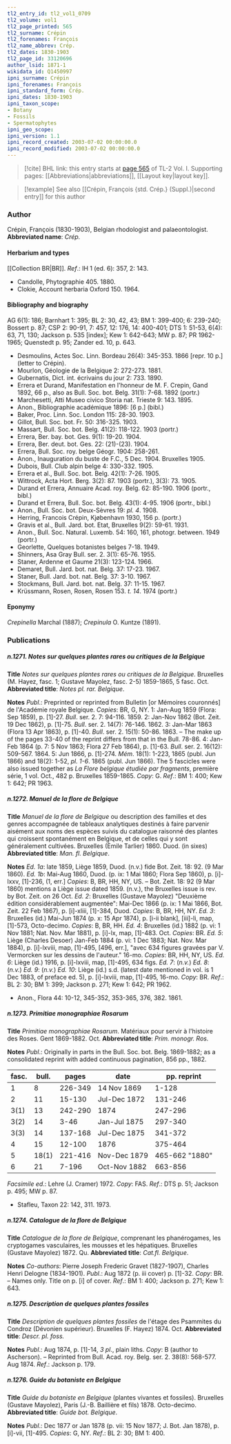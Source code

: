 ```yaml
---
tl2_entry_id: tl2_vol1_0709
tl2_volume: vol1
tl2_page_printed: 565
tl2_surname: Crépin
tl2_forenames: François
tl2_name_abbrev: Crép.
tl2_dates: 1830-1903
tl2_page_id: 33120696
author_lsid: 1871-1
wikidata_id: Q1450997
ipni_surname: Crépin
ipni_forenames: François
ipni_standard_form: Crép.
ipni_dates: 1830-1903
ipni_taxon_scope: 
- Botany
- Fossils
- Spermatophytes
ipni_geo_scope: 
ipni_version: 1.1
ipni_record_created: 2003-07-02 00:00:00.0
ipni_record_modified: 2003-07-02 00:00:00.0
---
```



> [!cite] BHL link: this entry starts at [page 565](https://www.biodiversitylibrary.org/page/33120696) of TL-2 Vol. I.
> Supporting pages: [[Abbreviations|abbreviations]], [[Layout key|layout key]].

> [!example] See also [[Crépin, François {std. Crép.} (Suppl.)|second entry]] for this author

### Author

Crépin, François (1830-1903), Belgian rhodologist and palaeontologist. 
**Abbreviated name**: *Crép.*

#### Herbarium and types

[[Collection BR|BR]].
*Ref*.: IH 1 (ed. 6): 357, 2: 143.
- Candolle, Phytographie 405. 1880.
- Clokie, Account herbaria Oxford 150. 1964.

#### Bibliography and biography

AG 6(1): 186; Barnhart 1: 395; BL 2: 30, 42, 43; BM 1: 399-400; 6: 239-240; Bossert p. 87; CSP 2: 90-91, 7: 457, 12: 176, 14: 400-401; DTS 1: 51-53, 6(4): 63, 71, 130; Jackson p. 535 \[index\]; Kew 1: 642-643; MW p. 87; PR 1962-1965; Quenstedt p. 95; Zander ed. 10, p. 643.
- Desmoulins, Actes Soc. Linn. Bordeau 26(4): 345-353. 1866 \[repr. 10 p.\] (letter to Crépin).
- Mourlon, Géologie de la Belgique 2: 272-273. 1881.
- Gubernatis, Dict. int. écrivains du jour 2: 733. 1890.
- Errera et Durand, Manifestation en l'honneur de M. F. Crepin, Gand 1892, 66 p., also as Bull. Soc. bot. Belg. 31(1): 7-68. 1892 (portr.)
- Marchesetti, Atti Museo civico Storia nat. Trieste 9: 143. 1895.
- Anon., Bibliographie académique 1896: \[6 p.\] (bibl.)
- Baker, Proc. Linn. Soc. London 115: 28-30. 1903.
- Gillot, Bull. Soc. bot. Fr. 50: 316-325. 1903.
- Massart, Bull. Soc. bot. Belg. 41(2): 118-122. 1903 (portr.)
- Errera, Ber. bay. bot. Ges. 9(1): 19-20. 1904.
- Errera, Ber. deut. bot. Ges. 22: (21)-(23). 1904.
- Errera, Bull. Soc. roy. belge Géogr. 1904: 258-261.
- Anon., Inauguration du buste de F.C., 5 Dec. 1904. Bruxelles 1905.
- Dubois, Bull. Club alpin belge 4: 330-332. 1905.
- Errera et al., Bull. Soc. bot. Belg. 42(1): 7-26. 1905.
- Wittrock, Acta Hort. Berg. 3(2): 87. 1903 (portr.), 3(3): 73. 1905.
- Durand et Errera, Annuaire Acad. roy. Belg. 62: 85-190. 1906 (portr., bibl.)
- Durand et Errera, Bull. Soc. bot. Belg. 43(1): 4-95. 1906 (portr., bibl.)
- Anon., Bull. Soc. bot. Deux-Sèvres 19: *pl. 4*. 1908.
- Herring, Francois Crépin, Kjøbenhavn 1930, 156 p. (portr.)
- Gravis et al., Bull. Jard. bot. Etat, Bruxelles 9(2): 59-61. 1931.
- Anon., Bull. Soc. Natural. Luxemb. 54: 160, 161, photogr. between. 1949 (portr.)
- Georlette, Quelques botanistes belges 7-18. 1949.
- Shinners, Asa Gray Bull. ser. 2. 3(1): 65-76. 1955.
- Staner, Ardenne et Gaume 21(3): 123-124. 1966.
- Demaret, Bull. Jard. bot. nat. Belg. 37: 17-23. 1967.
- Staner, Bull. Jard. bot. nat. Belg. 37: 3-10. 1967.
- Stockmans, Bull. Jard. bot. nat. Belg. 37: 11-15. 1967.
- Krüssmann, Rosen, Rosen, Rosen 153. *t. 14*. 1974 (portr.)

#### Eponymy

*Crepinella* Marchal (1887); *Crepinula* O. Kuntze (1891).

### Publications

##### n.1271. Notes sur quelques plantes rares ou critiques de la Belgique

**Title**
*Notes sur quelques plantes rares ou critiques de la Belgique*. Bruxelles (M. Hayez, fasc. 1; Gustave Mayolez, fasc. 2-5) 1859-1865, 5 fasc. Oct.
**Abbreviated title**: *Notes pl. rar. Belgique*.

**Notes**
*Publ*.: Preprinted or reprinted from Bulletin \[or Mémoires couronnés\] de l'Académie royale Belgique. *Copies*: BR, G, NY.
1: Jan-Aug 1859 (Flora: Sep 1859), p. \[1\]-27. *Bull*. ser. 2. 7: 94-116. 1859. 2: Jan-Nov 1862 (Bot. Zeit. 19 Dec 1862), p. \[1\]-75. *Bull*. ser. 2. 14(7): 76-146. 1862. 3: Jan-Mar 1863 (Flora 13 Apr 1863), p. \[1\]-40. *Bull*. ser. 2. 15(1): 50-86. 1863. – The make up of the pages 33-40 of the reprint differs from that in the Bull. 78-86. 4: Jan-Feb 1864 (p. 7: 5 Nov 1863; Flora 27 Feb 1864), p. \[1\]-63. *Bull*. ser. 2. 16(12): 509-567. 1864.
5: Jun 1866, p. \[1\]-274. *Mém*. 18(1): 1-223, 1865 (publ. Jun 1866) and 18(2): 1-52, *pl. 1-6*. 1865 (publ. Jun 1866).
The 5 fascicles were also issued together as *La Flore belgique étudiée par fragments*, première série, 1 vol. Oct., 482 p. Bruxelles 1859-1865. *Copy*: G.
*Ref*.: BM 1: 400; Kew 1: 642; PR 1963.

##### n.1272. Manuel de la flore de Belgique

**Title**
*Manuel de la flore de Belgique* ou description des familles et des genres accompagnée de tableaux analytiques destinés à faire parvenir aisément aux noms des espèces suivis du catalogue raisonné des plantes qui croissent spontanément en Belgique, et de celles qui y sont généralement cultivées. Bruxelles (Èmile Tarlier) 1860. Duod. (in sixes)
**Abbreviated title**: *Man. fl. Belgique*.

**Notes**
*Ed. 1a*: late 1859, Liège 1859, Duod. (n.v.) fide Bot. Zeit. 18: 92. (9 Mar 1860).
*Ed. 1b*: Mai-Aug 1860, Duod. (p. ix: 1 Mai 1860; Flora Sep 1860), p. \[i\]-lxxv, \[1\]-236, (1, err.\] *Copies*: B, BR, HH, NY, US. – Bot. Zeit. 18: 92 (9 Mar 1860) mentions a Liège issue dated 1859. (n.v.), the Bruxelles issue is rev. by Bot. Zeit. on 26 Oct.
*Ed. 2*: Bruxelles (Gustave Mayolez) "Deuxième édition considérablement augmentée": Mai-Dec 1866 (p. ix: 1 Mai 1866, Bot. Zeit. 22 Feb 1867), p. \[i\]-xliii, \[1\]-384, Duod.
*Copies*: B, BR, HH, NY.
*Ed. 3*: Bruxelles (id.) Mai-Jun 1874 (p. x: 15 Apr 1874), p. \[i-ii blank\], \[iii\]-li, map, \[1\]-573, Octo-decimo. *Copies*: B, BR, HH.
*Ed. 4*: Bruxelles (id.) 1882 (p. vi: 1 Nov 1881; Nat. Nov. Mar 1881), p. \[i\]-lx, map, \[1\]-483. Oct. *Copies*: BR.
*Ed. 5*: Liège (Charles Desoer) Jan-Feb 1884 (p. vi: 1 Dec 1883; Nat. Nov. Mar 1884), p. \[i\]-lxviii, map, \[1\]-495, \[496, err.\], "avec 634 figures gravées par V. Vermorcken sur les dessins de l'auteur." 16-mo. *Copies*: BR, HH, NY, US.
*Ed. 6*: Liège (id.) 1916, p. \[i\]-lxviii, map, \[1\]-495, 634 figs.
*Ed. 7*: (*n.v.*)
*Ed. 8*: (*n.v.*)
*Ed. 9*: (*n.v.*)
*Ed. 10*: Liège (id.) s.d. (latest date mentioned in vol. is 1 Dec 1883, of preface ed. 5), p. \[i\]-lxviii, map, \[1\]-495, 16-mo. *Copy*: BR.
*Ref*.: BL 2: 30; BM 1: 399; Jackson p. 271; Kew 1: 642; PR 1962.
- Anon., Flora 44: 10-12, 345-352, 353-365, 376, 382. 1861.

##### n.1273. Primitiae monographiae Rosarum

**Title**
*Primitiae monographiae Rosarum*. Matériaux pour servir à l'histoire des Roses. Gent 1869-1882. Oct.
**Abbreviated title**: *Prim. monogr. Ros.*

**Notes**
*Publ*.: Originally in parts in the Bull. Soc. bot. Belg. 1869-1882; as a consolidated reprint with added continuous pagination, 856 pp., 1882.

|fasc.	|bull.	|pages	|date	|pp. reprint|
|---	|---	|---	|---	|---	|
|1	|8	|226-349	|14 Nov 1869	|1-128|
|2	|11	|15-130	|Jul-Dec 1872	|131-246|
|3(1)	|13	|242-290	|1874	|247-296|
|3(2)	|14	|3-46	|Jan-Jul 1875	|297-340|
|3(3)	|14	|137-168	|Jul-Dec 1875	|341-372|
|4	|15	|12-100	|1876	|375-464|
|5	|18(1)	|221-416	|Nov-Dec 1879	|465-662 "1880"|
|6	|21	|7-196	|Oct-Nov 1882	|663-856|

*Facsimile ed*.: Lehre (J. Cramer) 1972. *Copy*: FAS.
*Ref*.: DTS p. 51; Jackson p. 495; MW p. 87.
- Stafleu, Taxon 22: 142, 311. 1973.

##### n.1274. Catalogue de la flore de Belgique

**Title**
*Catalogue de la flore de Belgique*, comprenant les phanérogames, les cryptogames vasculaires, les mousses et les hépatiques. Bruxelles (Gustave Mayolez) 1872. Qu.
**Abbreviated title**: *Cat.fl. Belgique*.

**Notes**
*Co-authors*: Pierre Joseph Frederic Gravet (1827-1907), Charles Henri Delogne (1834-1901).
*Publ*.: Aug 1872 (p. iii cover) p. \[1\]-32. *Copy*: BR. – Names only. Title on p. \[i\] of cover.
*Ref*.: BM 1: 400; Jackson p. 271; Kew 1: 643.

##### n.1275. Description de quelques plantes fossiles

**Title**
*Description de quelques plantes fossiles* de l'étage des Psammites du Condroz (Dévonien supérieur). Bruxelles (F. Hayez) 1874. Oct.
**Abbreviated title**: *Descr. pl. foss.*

**Notes**
*Publ*.: Aug 1874, p. \[1\]-14, *3 pl*., plain liths. *Copy*: B (author to Ascherson). – Reprinted from Bull. Acad. roy. Belg. ser. 2. 38(8): 568-577. Aug 1874.
*Ref*.: Jackson p. 179.

##### n.1276. Guide du botaniste en Belgique

**Title**
*Guide du botaniste en Belgique* (plantes vivantes et fossiles). Bruxelles (Gustave Mayolez), Paris (J.-B. Baillière et fils) 1878. Octo-decimo.
**Abbreviated title**: *Guide bot. Belgique*.

**Notes**
*Publ*.: Dec 1877 or Jan 1878 (p. vii: 15 Nov 1877; J. Bot. Jan 1878), p. \[i\]-vii, \[1\]-495.
*Copies*: G, NY.
*Ref*.: BL 2: 30; BM 1: 400.

